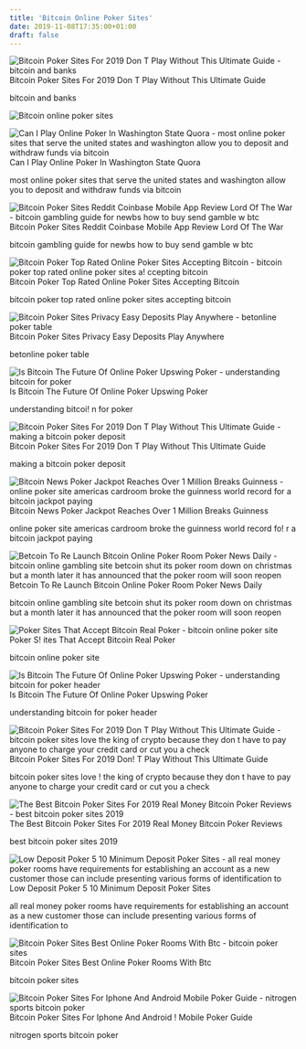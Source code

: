 ```yaml
---
title: 'Bitcoin Online Poker Sites'
date: 2019-11-08T17:35:00+01:00
draft: false
---
```


![Bitcoin Poker Sites For 2019 Don T Play Without This Ultimate Guide - bitcoin and banks](https://www.beatthefish.com/wp-content/uploads/2017/06/icon-color-131-30.png "Bitcoin Poker Sites For 2019 Don T Play Without This Ultimate Guide | Bitcoin online poker sites") Bitcoin Poker Sites For 2019 Don T Play Without This Ultimate Guide

bitcoin and banks

![Bitcoin online poker sites](https://bitcoinfy.net/wp-content/uploads/2019/05/betonline-bitcoinfy.png "Bitcoin online poker sites") 

![Can I Play Online Poker In Washington State Quora - most online poker sites that serve the united states and washington allow you to deposit and withdraw funds via bitcoin](https://qph.fs.quoracdn.net/main-qimg-41e3f3313481c9ac9d9f59f84d7358e6 "Can I Play Online Poker In Washington State Quor!   a | Bitcoin online poker sites") Can I Play Online Poker In Washington State Quora

most online poker sites that serve the united states and washington allow you to deposit and withdraw funds via bitcoin

![Bitcoin Poker Sites Reddit Coinbase Mobile App Review Lord Of The War - bitcoin gambling guide for newbs how to buy send gamble w btc](https://www.beatthefish.com/wp-content/uploads/2017/10/coinbase-for-online-poker-review-2.jpg "Bitcoin Poker Sites Reddit Coinbase Mobile App Review Lord Of The War | Bitcoin online poker sites") Bitcoin Poker Sites Reddit Coinbase Mobile App Review Lord Of The War

bitcoin gambling guide for newbs how to buy send gamble w btc

![Bitcoin Poker Top Rated Online Poker Sites Accepting Bitcoin - bitcoin poker top rated online poker sites a!   ccepting bitcoin](http://www.bitcoinandgambling.com/wp-content/uploads/2017/09/poker.png "Bitcoin Poker Top Rated Online Poker !   Sites Accepting Bitcoin | Bitcoin online poker sites") Bitcoin Poker Top Rated Online Poker Sites Accepting Bitcoin

bitcoin poker top rated online poker sites accepting bitcoin

![Bitcoin Poker Sites Privacy Easy Deposits Play Anywhere - betonline poker table](http://www.directoryonlinepoker.com/images/betonlinepokertable.jpg "Bitcoin Poker Sites Privacy Easy Deposits Play Anywhere | Bitcoin online poker sites") Bitcoin Poker Sites Privacy Easy Deposits Play Anywhere

betonline poker table

![Is Bitcoin The Future Of Online Poker Upswing Poker - understanding bitcoin for poker](https://upswingpoker.com/wp-content/uploads/2018/01/Understanding-Bitcoin-for-Poker2-1.png "Is Bitcoin The Future Of Online Poker Upswing Poker | Bitcoin online poker sites") Is Bitcoin The Future Of Online Poker Upswing Poker

understanding bitcoi! n for poker

![Bitcoin Poker Sites For 2019 Don T Play Without This Ultimate Guide - making a bitcoin poker deposit](https://www.beatthefish.com/wp-content/uploads/2017/10/bitcoin-online-poker-sites-bovada.jpg "Bitcoin Poker Sites For 2019 Don T Play Without This Ultimate Guide | Bitcoin online poker sites") Bitcoin Poker Sites For 2019 Don T Play Without This Ultimate Guide

making a bitcoin poker deposit

![Bitcoin News Poker Jackpot Reaches Over 1 Million Breaks Guinness - online poker site americas cardroom broke the guinness world record for a bitcoin jackpot paying](https://btcmag.portal.btcm.ag/wp-content/uploads/sites/5/2019/07/Project_-_Sketch_1_78-4-1-668x442.jpg "Bitcoin News Poker Jackpot Reaches Over 1 Million Breaks Guinness | Bitcoin online poker sites") Bitcoin News Poker Jackpot Reaches Over 1 Million Breaks Guinness

online poker site americas cardroom broke the guinness world record fo! r a bitcoin jackpot paying

![Betcoin To Re Launch Bitcoin Online Poker Room Poker News Daily - bitcoin online gambling site betcoin shut its poker room down on christmas but a month later it has announced that the poker room will soon reopen](https://cdn.pokernewsdaily.com/wp-content/uploads/2017/12/betcoinpoker.jpg "Betcoin To Re Launch Bitcoin Online Poker Room Poker News Daily | Bitcoin online poker sites") Betcoin To Re Launch Bitcoin Online Poker Room Poker News Daily

bitcoin online gambling site betcoin shut its poker room down on christmas but a month later it has announced that the poker room will soon reopen

![Poker Sites That Accept Bitcoin Real Poker - bitcoin online poker site](https://realpoker.net/images/photos/1434_bitcoin-online-poker-site.jpg "Poker Sites That Accept Bitcoin Real Poker | Bitcoin online poker sites") Poker S! ites That Accept Bitcoin Real Poker

bitcoin online poker site

![Is Bitcoin The Future Of Online Poker Upswing Poker - understanding bitcoin for poker header](https://upswingpoker.com/wp-content/uploads/2018/01/Understanding-Bitcoin-for-Poker-header.png "Is Bitcoin The Future Of Online Poker Upswing Poker | Bitcoin online poker sites") Is Bitcoin The Future Of Online Poker Upswing Poker

understanding bitcoin for poker header

![Bitcoin Poker Sites For 2019 Don T Play Without This Ultimate Guide - bitcoin poker sites love the king of crypto because they don t have to pay anyone to charge your credit card or cut you a check](https://www.beatthefish.com/wp-content/uploads/2015/06/flat-icon-color-10-19.png "Bitcoin Poker Sites For 2019 Don T Play Without This Ultimate Guide | Bitcoin online poker sites") Bitcoin Poker Sites For 2019 Don! T Play Without This Ultimate Guide

bitcoin poker sites love ! the king of crypto because they don t have to pay anyone to charge your credit card or cut you a check

![The Best Bitcoin Poker Sites For 2019 Real Money Bitcoin Poker Reviews - best bitcoin poker sites 2019](https://bitcoinfy.net/wp-content/uploads/2019/05/betonline-bitcoinfy.png "The Best Bitcoin Poker Sites For 2019 Real Money Bitcoin Poker Reviews | Bitcoin online poker sites") The Best Bitcoin Poker Sites For 2019 Real Money Bitcoin Poker Reviews

best bitcoin poker sites 2019

![Low Deposit Poker 5 10 Minimum Deposit Poker Sites - all real money poker rooms have requirements for establishing an account as a new customer those can include presenting various forms of identification to](https://www.onlinepoker.net/wp-content/uploads/2018/04/Small-Deposit-Poker-Sites.png "Low Deposit Poker 5 10 Minimum Deposit Poker Sites | Bitcoin online poke!   r sites") Low Deposit Poker 5 10 Minimum Deposit Poker Sites

all real money poker rooms have requirements for establishing an account as a new customer those can include presenting various forms of identification to

![Bitcoin Poker Sites Best Online Poker Rooms With Btc - bitcoin poker sites](https://www.bitcoinspoker.com/wp-content/uploads/2013/04/poker-sites-300x232.jpg "Bitcoin Poker Sites Best Online Poker Rooms With Btc | Bitcoin online poker sites") Bitcoin Poker Sites Best Online Poker Rooms With Btc

bitcoin poker sites

![Bitcoin Poker Sites For Iphone And Android Mobile Poker Guide - nitrogen sports bitcoin poker](http://www.mobilepokerguide.com/uploads/8/5/9/7/8597464/434117_orig.jpg "Bitcoin Poker Sites For Iphone And Android Mobile Poker Guide | Bitcoin online poker sites") Bitcoin Poker Sites For Iphone And Android ! Mobile Poker Guide

nitrogen sports bitcoin poker